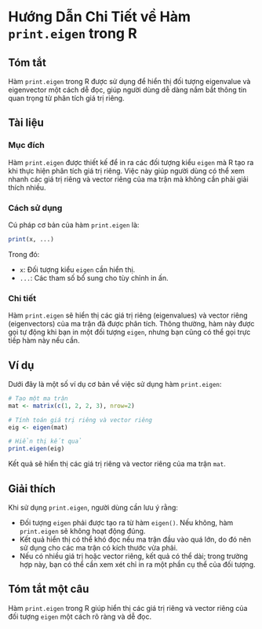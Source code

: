 <!--
Meta Description: # Hướng Dẫn Chi Tiết về Hàm `print.eigen` trong R ## Tóm tắt Hàm `print.eigen` trong R được sử dụng để hiển thị đối tượng eigenvalue và eigenvector mộ...
Meta Keywords: eigen, riêng, hàm, print, giá
-->

# Hướng Dẫn Chi Tiết về Hàm `print.eigen` trong R

## Tóm tắt
Hàm `print.eigen` trong R được sử dụng để hiển thị đối tượng eigenvalue và eigenvector một cách dễ đọc, giúp người dùng dễ dàng nắm bắt thông tin quan trọng từ phân tích giá trị riêng.

## Tài liệu
### Mục đích
Hàm `print.eigen` được thiết kế để in ra các đối tượng kiểu `eigen` mà R tạo ra khi thực hiện phân tích giá trị riêng. Việc này giúp người dùng có thể xem nhanh các giá trị riêng và vector riêng của ma trận mà không cần phải giải thích nhiều.

### Cách sử dụng
Cú pháp cơ bản của hàm `print.eigen` là:

```R
print(x, ...)
```

Trong đó:
- `x`: Đối tượng kiểu `eigen` cần hiển thị.
- `...`: Các tham số bổ sung cho tùy chỉnh in ấn.

### Chi tiết
Hàm `print.eigen` sẽ hiển thị các giá trị riêng (eigenvalues) và vector riêng (eigenvectors) của ma trận đã được phân tích. Thông thường, hàm này được gọi tự động khi bạn in một đối tượng `eigen`, nhưng bạn cũng có thể gọi trực tiếp hàm này nếu cần.

## Ví dụ
Dưới đây là một số ví dụ cơ bản về việc sử dụng hàm `print.eigen`:

```R
# Tạo một ma trận
mat <- matrix(c(1, 2, 2, 3), nrow=2)

# Tính toán giá trị riêng và vector riêng
eig <- eigen(mat)

# Hiển thị kết quả
print.eigen(eig)
```

Kết quả sẽ hiển thị các giá trị riêng và vector riêng của ma trận `mat`.

## Giải thích
Khi sử dụng `print.eigen`, người dùng cần lưu ý rằng:
- Đối tượng `eigen` phải được tạo ra từ hàm `eigen()`. Nếu không, hàm `print.eigen` sẽ không hoạt động đúng.
- Kết quả hiển thị có thể khó đọc nếu ma trận đầu vào quá lớn, do đó nên sử dụng cho các ma trận có kích thước vừa phải.
- Nếu có nhiều giá trị hoặc vector riêng, kết quả có thể dài; trong trường hợp này, bạn có thể cần xem xét chỉ in ra một phần cụ thể của đối tượng.

## Tóm tắt một câu
Hàm `print.eigen` trong R giúp hiển thị các giá trị riêng và vector riêng của đối tượng `eigen` một cách rõ ràng và dễ đọc.